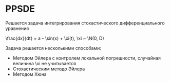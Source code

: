 # PPSDE
Решается задача интегрирования стохастического дифференциального уравнения

\frac{dx}{dt} = a - \sin(x) + \xi(t), \xi ~ \N(0, D)

Задача решается несколькими способами:
  * Методом Эйлера с контролем локальной погрешности, случайная величина \xi не учитывается
  * Стохастическим методо Эйлера
  * Методом Хюна
